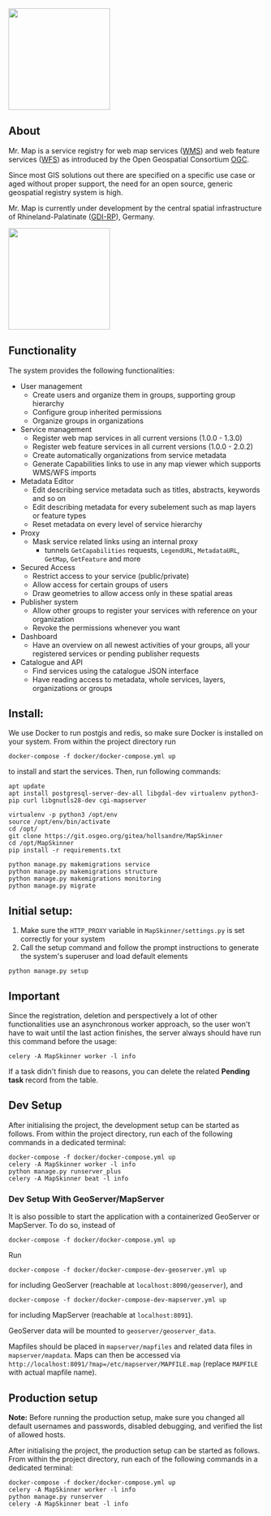 <img src="https://git.osgeo.org/gitea/hollsandre/MapSkinner/raw/branch/pre_master/structure/static/structure/images/mr_map.png" width="200">

## About
Mr. Map is a service registry for web map services ([WMS](https://www.opengeospatial.org/standards/wms)) 
and web feature services ([WFS](https://www.opengeospatial.org/standards/wfs)) as introduced by the 
Open Geospatial Consortium [OGC](http://www.opengeospatial.org/).

Since most GIS solutions out there are specified on a specific use case or aged without proper support, the need
for an open source, generic geospatial registry system is high.

Mr. Map is currently under development by the central spatial infrastructure of Rhineland-Palatinate 
([GDI-RP](https://www.geoportal.rlp.de/mediawiki/index.php/Zentrale_Stelle_GDI-RP)), Germany.


<img src="https://www.geoportal.rlp.de/static/useroperations/images/logo-gdi.png" width="200">

## Functionality
The system provides the following functionalities:

* User management
  * Create users and organize them in groups, supporting group hierarchy 
  * Configure group inherited permissions
  * Organize groups in organizations 
* Service management
  * Register web map services in all current versions (1.0.0 - 1.3.0)
  * Register web feature services in all current versions (1.0.0 - 2.0.2)
  * Create automatically organizations from service metadata
  * Generate Capabilities links to use in any map viewer which supports WMS/WFS imports
* Metadata Editor 
  * Edit describing service metadata such as titles, abstracts, keywords and so on
  * Edit describing metadata for every subelement such as map layers or feature types
  * Reset metadata on every level of service hierarchy
* Proxy
  * Mask service related links using an internal proxy 
     * tunnels `GetCapabilities` requests, `LegendURL`, `MetadataURL`, `GetMap`, `GetFeature` and more
* Secured Access
  * Restrict access to your service (public/private)
  * Allow access for certain groups of users
  * Draw geometries to allow access only in these spatial areas
* Publisher system
  * Allow other groups to register your services with reference on your organization
  * Revoke the permissions whenever you want 
* Dashboard
  * Have an overview on all newest activities of your groups, all your registered services or 
  pending publisher requests
* Catalogue and API
  * Find services using the catalogue JSON interface 
  * Have reading access to metadata, whole services, layers, organizations or groups
  


## Install:

We use Docker to run postgis and redis, so make sure Docker is installed on your system.
From within the project directory run

```shell
docker-compose -f docker/docker-compose.yml up
```

to install and start the services. Then, run following commands:

```shell
apt update  
apt install postgresql-server-dev-all libgdal-dev virtualenv python3-pip curl libgnutls28-dev cgi-mapserver

virtualenv -p python3 /opt/env
source /opt/env/bin/activate  
cd /opt/  
git clone https://git.osgeo.org/gitea/hollsandre/MapSkinner  
cd /opt/MapSkinner 
pip install -r requirements.txt  

python manage.py makemigrations service
python manage.py makemigrations structure
python manage.py makemigrations monitoring
python manage.py migrate  
```

## Initial setup:
1. Make sure the `HTTP_PROXY` variable in `MapSkinner/settings.py` is set correctly for your system
1. Call the setup command and follow the prompt instructions to generate the system's superuser and load default elements

```shell
python manage.py setup
```


## Important
Since the registration, deletion and perspectively a lot of other functionalities use an asynchronous worker approach, so the user won't have to wait until the last action finishes, the server always should have run this command before the usage:
```shell
celery -A MapSkinner worker -l info
```
If a task didn't finish due to reasons, you can delete the related **Pending task** record from the table.

## Dev Setup

After initialising the project, the development setup can be started as follows.
From within the project directory, run each of the following commands in a dedicated terminal:

```shell
docker-compose -f docker/docker-compose.yml up
celery -A MapSkinner worker -l info
python manage.py runserver_plus
celery -A MapSkinner beat -l info
```

### Dev Setup With GeoServer/MapServer

It is also possible to start the application with a containerized GeoServer or MapServer.
To do so, instead of 

```shell
docker-compose -f docker/docker-compose.yml up
```

Run

```shell
docker-compose -f docker/docker-compose-dev-geoserver.yml up
```

for including GeoServer (reachable at `localhost:8090/geoserver`), and

```shell
docker-compose -f docker/docker-compose-dev-mapserver.yml up
```

for including MapServer (reachable at `localhost:8091`).

GeoServer data will be mounted to `geoserver/geoserver_data`.

Mapfiles should be placed in `mapserver/mapfiles` and related data files in `mapserver/mapdata`.
Maps can then be accessed via `http://localhost:8091/?map=/etc/mapserver/MAPFILE.map` (replace `MAPFILE` with actual mapfile name).

## Production setup

**Note:** Before running the production setup, make sure you changed all default usernames and passwords,
disabled debugging, and verified the list of allowed hosts.

After initialising the project, the production setup can be started as follows.
From within the project directory, run each of the following commands in a dedicated terminal:

```shell
docker-compose -f docker/docker-compose.yml up 
celery -A MapSkinner worker -l info
python manage.py runserver
celery -A MapSkinner beat -l info
```
